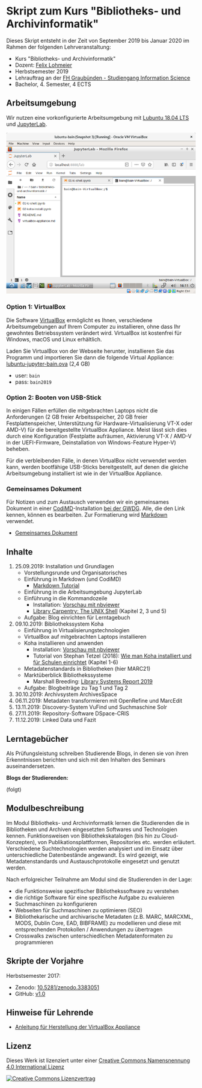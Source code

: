 # Skript zum Kurs "Bibliotheks- und Archivinformatik"

Dieses Skript entsteht in der Zeit von September 2019 bis Januar 2020 im Rahmen der folgenden Lehrveranstaltung:

- Kurs "Bibliotheks- und Archivinformatik"
- Dozent: [Felix Lohmeier](http://felixlohmeier.de)
- Herbstsemester 2019
- Lehrauftrag an der [FH Graubünden - Studiengang Information Science](https://www.fhgr.ch/studium/bachelorangebot/wirtschaft-und-dienstleistung/information-science/)
- Bachelor, 4. Semester, 4 ECTS

## Arbeitsumgebung

Wir nutzen eine vorkonfigurierte Arbeitsumgebung mit [Lubuntu 18.04 LTS](https://lubuntu.me/) und [JupyterLab](https://jupyterlab.readthedocs.io).

![virtualbox-jupyterlab](virtualbox-jupyterlab.png)

### Option 1: VirtualBox

Die Software [VirtualBox](https://www.virtualbox.org/) ermöglicht es Ihnen, verschiedene Arbeitsumgebungen auf Ihrem Computer zu installieren, ohne dass Ihr gewohntes Betriebssystem verändert wird. VirtualBox ist kostenfrei für Windows, macOS und Linux erhältlich.

Laden Sie VirtualBox von der Webseite herunter, installieren Sie das Programm und importieren Sie dann die folgende Virtual Appliance: [lubuntu-jupyter-bain.ova](https://drive.switch.ch/index.php/s/DI5qngSao8SOs9b) (2,4 GB)

* user: `bain`
* pass: `bain2019`

### Option 2: Booten von USB-Stick

In einigen Fällen erfüllen die mitgebrachten Laptops nicht die Anforderungen (2 GB freier Arbeitsspeicher, 20 GB freier Festplattenspeicher, Unterstützung für Hardware-Virtualisierung VT-X oder AMD-V) für die bereitgestellte VirtualBox Appliance. Meist lässt sich dies durch eine Konfiguration (Festplatte aufräumen, Aktivierung VT-X / AMD-V in der UEFI-Firmware, Deinstallation von Windows-Feature Hyper-V) beheben.

Für die verbleibenden Fälle, in denen VirtualBox nicht verwendet werden kann, werden bootfähige USB-Sticks bereitgestellt, auf denen die gleiche Arbeitsumgebung installiert ist wie in der VirtualBox Appliance.

### Gemeinsames Dokument

Für Notizen und zum Austausch verwenden wir ein gemeinsames Dokument in einer [CodiMD](https://github.com/codimd/server)-Installation [bei der GWDG](https://pad.gwdg.de/). Alle, die den Link kennen, können es bearbeiten. Zur Formatierung wird [Markdown](https://de.wikipedia.org/wiki/Markdown) verwendet.

* [Gemeinsames Dokument](https://pad.gwdg.de/7X8eCDVoQB2Ng6DZlG40LQ?both)

## Inhalte

1. 25.09.2019: Installation und Grundlagen
   - Vorstellungsrunde und Organisatorisches
   - Einführung in Markdown (und CodiMD)
     - [Markdown Tutorial](https://www.markdowntutorial.com/)
   - Einführung in die Arbeitsumgebung JupyterLab
   - Einführung in die Kommandozeile
     - Installation: [Vorschau mit nbviewer](https://nbviewer.jupyter.org/github/felixlohmeier/bibliotheks-und-archivinformatik/blob/master/01-lc-shell.ipynb)
     - [Library Carpentry: The UNIX Shell](https://librarycarpentry.org/lc-shell/) (Kapitel 2, 3 und 5)
   - Aufgabe: Blog einrichten für Lerntagebuch
2. 09.10.2019: Bibliothekssystem Koha
   - Einführung in Virtualisierungstechnologien
   - VirtualBox auf mitgebrachten Laptops installieren
   - Koha installieren und anwenden
     - Installation: [Vorschau mit nbviewer](https://nbviewer.jupyter.org/github/felixlohmeier/bibliotheks-und-archivinformatik/blob/master/02-koha-install.ipynb)
     - Tutorial von Stephan Tetzel (2018): [Wie man Koha installiert und für Schulen einrichtet](https://zefanjas.de/wie-man-koha-installiert-und-fuer-schulen-einrichtet-teil-1/) (Kapitel 1-6)
   - Metadatenstandards in Bibliotheken (hier MARC21)
   - Marktüberblick Bibliothekssysteme
     - Marshall Breeding: [Library Systems Report 2019](https://americanlibrariesmagazine.org/2019/05/01/library-systems-report-2019/)
   - Aufgabe: Blogbeiträge zu Tag 1 und Tag 2
3. 30.10.2019: Archivsystem ArchivesSpace
4. 06.11.2019: Metadaten transformieren mit OpenRefine und MarcEdit
5. 13.11.2019: Discovery-System VuFind und Suchmaschine Solr
6. 27.11.2019: Repository-Software DSpace-CRIS
7. 11.12.2019: Linked Data und Fazit

## Lerntagebücher

Als Prüfungsleistung schreiben Studierende Blogs, in denen sie von ihren Erkenntnissen berichten und sich mit den Inhalten des Seminars auseinandersetzen.

**Blogs der Studierenden:**

(folgt)

## Modulbeschreibung

Im Modul Bibliotheks- und Archivinformatik lernen die Studierenden die in Bibliotheken und Archiven eingesetzten Softwares und Technologien kennen. Funktionsweisen von Bibliothekskatalogen \(bis hin zu Cloud-Konzepten\), von Publikationsplattformen, Repositories etc. werden erläutert. Verschiedene Suchtechnologien werden analysiert und im Einsatz über unterschiedliche Datenbestände angewandt. Es wird gezeigt, wie Metadatenstandards und Austauschprotokolle eingesetzt und genutzt werden.

Nach erfolgreicher Teilnahme am Modul sind die Studierenden in der Lage:

* die Funktionsweise spezifischer Bibliothekssoftware zu verstehen
* die richtige Software für eine spezifische Aufgabe zu evaluieren
* Suchmaschinen zu konfigurieren
* Webseiten für Suchmaschinen zu optimieren \(SEO\)
* Bibliothekarische und archivarische Metadaten \(z.B. MARC, MARCXML, MODS, Dublin Core, EAD, BIBFRAME\) zu modellieren und diese mit entsprechenden Protokollen / Anwendungen zu übertragen
* Crosswalks zwischen unterschiedlichen Metadatenformaten zu programmieren

## Skripte der Vorjahre

Herbstsemester 2017:

* Zenodo: [10.5281/zenodo.3383051](https://doi.org/10.5281/zenodo.3383051)
* GitHub: [v1.0](https://github.com/felixlohmeier/bibliotheks-und-archivinformatik/releases/tag/v1.0)

## Hinweise für Lehrende

* [Anleitung für Herstellung der VirtualBox Appliance](virtualbox-appliance.md)

## Lizenz

Dieses Werk ist lizenziert unter einer [Creative Commons Namensnennung 4.0 International Lizenz](http://creativecommons.org/licenses/by/4.0/)

[![Creative Commons Lizenzvertrag](https://i.creativecommons.org/l/by/4.0/88x31.png)](http://creativecommons.org/licenses/by/4.0/)
